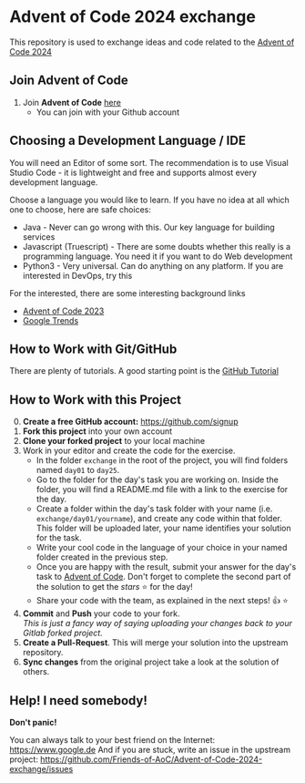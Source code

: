 # Advent of Code 2024 exchange

This repository is used to exchange ideas and code related to the [Advent of Code 2024](https://adventofcode.com/2024)


## Join Advent of Code

1. Join **Advent of Code** [here](https://adventofcode.com/2024/auth/login)
   * You can join with your Github account

## Choosing a Development Language / IDE

You will need an Editor of some sort. The recommendation is to use Visual Studio Code - it is lightweight and free and supports almost every development language.

Choose a language you would like to learn. If you have no idea at all which one to choose, here are safe choices:

* Java - Never can go wrong with this. Our key language for building services
* Javascript (Truescript) - There are some doubts whether this really is a programming language. You need it if you want to do Web development
* Python3 - Very universal. Can do anything on any platform. If you are interested in DevOps, try this

For the interested, there are some interesting background links

* [Advent of Code 2023](https://jeroenheijmans.github.io/advent-of-code-surveys/)
* [Google Trends](https://trends.google.com/trends/explore?q=java,c%23,python,typescript,javascript)

## How to Work with Git/GitHub

There are plenty of tutorials. A good starting point is the [GitHub Tutorial](https://docs.github.com/en/pull-requests/collaborating-with-pull-requests/working-with-forks/fork-a-repo)


## How to Work with this Project

0. **Create a free GitHub account:** https://github.com/signup
1. **Fork this project** into your own account
2. **Clone your forked project** to your local machine
3. Work in your editor and create the code for the exercise. 
   * In the folder `exchange` in the root of the project, you will find folders named `day01` to `day25`.
   * Go to the folder for the day's task you are working on. Inside the folder, you will find a README.md file with a link to the exercise for the day.
   * Create a folder within the day's task folder with your name (i.e. `exchange/day01/yourname`), and create any code within that folder. This folder will be uploaded later, your name identifies your solution for the task.
   * Write your cool code in the language of your choice in your named folder created in the previous step.
   * Once you are happy with the result, submit your answer for the day's task to [Advent of Code](https://adventofcode.com). Don't forget to complete the second part of the solution to get the *stars* ⭐️ for the day!
   * Share your code with the team, as explained in the next steps! 👍 ⭐️
4. **Commit** and **Push** your code to your fork. <br/>*This is just a fancy way of saying uploading your changes back to your Gitlab forked project.*
5. **Create a Pull-Request**. This will merge your solution into the upstream repository.
6. **Sync changes** from the original project take a look at the solution of others.

## Help! I need somebody!

**Don't panic!**

You can always talk to your best friend on the Internet: https://www.google.de
And if you are stuck, write an issue in the upstream project: https://github.com/Friends-of-AoC/Advent-of-Code-2024-exchange/issues

